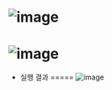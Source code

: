 ![image](https://github.com/JEONGSEJIN/DataStructure/assets/41496585/b71efdea-9fac-452d-b1fd-801b9946b34c)
=====
![image](https://github.com/JEONGSEJIN/DataStructure/assets/41496585/12dc2eac-88dd-483f-bfd2-0a47a8daa056)
=====
- 실행 결과
=====
![image](https://github.com/JEONGSEJIN/DataStructure/assets/41496585/2527ac52-8c48-48ba-8d19-0bb9fe5f8b95)
